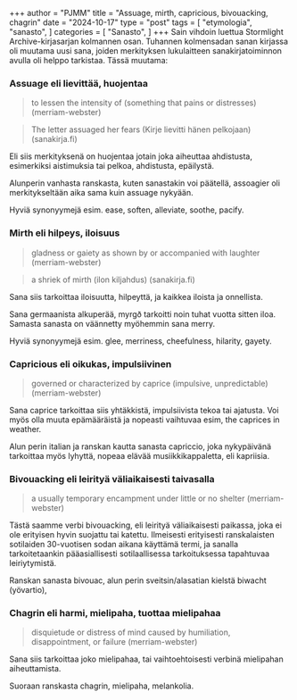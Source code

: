 +++
author = "PJMM"
title = "Assuage, mirth, capricious, bivouacking, chagrin"
date = "2024-10-17"
type = "post"
tags = [
    "etymologia",
    "sanasto",
    ]
categories = [
    "Sanasto",
]
+++
Sain vihdoin luettua Stormlight Archive-kirjasarjan kolmannen osan. Tuhannen kolmensadan sanan kirjassa oli muutama uusi sana, joiden merkityksen lukulaitteen sanakirjatoiminnon avulla oli helppo tarkistaa. Tässä muutama:

### Assuage eli lievittää, huojentaa

>to lessen the intensity of (something that pains or distresses) (merriam-webster)

>The letter assuaged her fears (Kirje lievitti hänen pelkojaan) (sanakirja.fi)

Eli siis merkityksenä on huojentaa jotain joka aiheuttaa ahdistusta, esimerkiksi aistimuksia tai pelkoa, ahdistusta, epäilystä. 

Alunperin vanhasta ranskasta, kuten sanastakin voi päätellä, assoagier oli merkitykseltään aika sama kuin assuage nykyään.

Hyviä synonyymejä esim. ease, soften, alleviate, soothe, pacify. 

### Mirth eli hilpeys, iloisuus

>gladness or gaiety as shown by or accompanied with laughter (merriam-webster)

>a shriek of mirth (ilon kiljahdus) (sanakirja.fi)

Sana siis tarkoittaa iloisuutta, hilpeyttä, ja kaikkea iloista ja onnellista. 

Sana germaanista alkuperää, myrgð tarkoitti noin tuhat vuotta sitten iloa. Samasta sanasta on väännetty myöhemmin sana merry. 

Hyviä synonyymejä esim. glee, merriness, cheefulness, hilarity, gayety. 

### Capricious eli oikukas, impulsiivinen

>governed or characterized by caprice (impulsive, unpredictable) (merriam-webster)

Sana caprice tarkoittaa siis yhtäkkistä, impulsiivista tekoa tai ajatusta. Voi myös olla muuta epämääräistä ja nopeasti vaihtuvaa esim, the caprices in weather. 

Alun perin italian ja ranskan kautta sanasta capriccio, joka nykypäivänä tarkoittaa myös lyhyttä, nopeaa elävää musiikkikappaletta, eli kapriisia. 

### Bivouacking eli leirityä väliaikaisesti taivasalla

>a usually temporary encampment under little or no shelter (merriam-webster)

Tästä saamme verbi bivouacking, eli leirityä väliaikaisesti paikassa, joka ei ole erityisen hyvin suojattu tai katettu. Ilmeisesti erityisesti ranskalaisten sotilaiden 30-vuotisen sodan aikana käyttämä termi, ja sanalla tarkoitetaankin pääasiallisesti sotilaallisessa tarkoituksessa tapahtuvaa leiriytymistä.

Ranskan sanasta bivouac, alun perin sveitsin/alasatian kielstä biwacht (yövartio), 

### Chagrin eli harmi, mielipaha, tuottaa mielipahaa

>disquietude or distress of mind caused by humiliation, disappointment, or failure (merriam-webster)

Sana siis tarkoittaa joko mielipahaa, tai vaihtoehtoisesti verbinä mielipahan aiheuttamista. 

Suoraan ranskasta chagrin, mielipaha, melankolia. 
